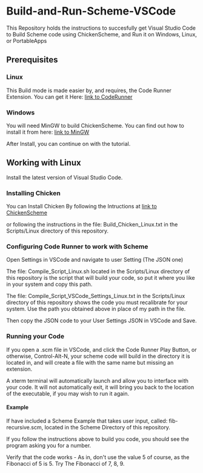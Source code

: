 # Build-and-Run-Scheme-VSCode

This Repository holds the instructions to succesfully get Visual Studio Code to Build Scheme code using ChickenScheme, and Run it on Windows, Linux, or PortableApps

## Prerequisites

### Linux

This Build mode is made easier by, and requires, the Code Runner Extension.
You can get it Here:
[link to CodeRunner](https://marketplace.visualstudio.com/items?itemName=formulahendry.code-runner)

### Windows

You will need MinGW to build ChickenScheme.
You can find out how to install it from here:
[link to MinGW](http://www.mingw.org/)

After Install, you can continue on with the tutorial.

## Working with Linux

Install the latest version of Visual Studio Code.

### Installing Chicken

You can Install Chicken By following the Intructions at
[link to ChickenScheme](https://www.call-cc.org/)

or following the instructions in the file:
Build_Chicken_Linux.txt in the Scripts/Linux directory of this repository.

### Configuring Code Runner to work with Scheme

Open Settings in VSCode and navigate to user Setting (The JSON one)

The file:
Compile_Script_Linux.sh located in the Scripts/Linux directory of this repository
is the script that will build your code, so put it where you like in
your system and copy this path.

The file:
Compile_Script_VSCode_Settings_Linux.txt in the Scripts/Linux directory of this repository
shows the code you must recalibrate for your system. Use the path you obtained above in place of
my path in the file.

Then copy the JSON code to your User Settings JSON in VSCode and Save.

### Running your Code

If you open a .scm file in VSCode, and click the Code Runner Play Button, or otherwise,
Control-Alt-N, your scheme code will build in the directory it is located in, and will create
a file with the same name but missing an extension.

A xterm terminal will automatically launch and allow you to interface with your code.
It will not automatically exit, it will bring you back to the location of the executable,
if you may wish to run it again.

#### Example

If have included a Scheme Example that takes user input, called:
fib-recursive.scm, located in the Scheme Directory of this repository.

If you follow the instructions above to build you code, you should
see the program asking you for a number.

Verify that the code works - As in, don't use the value 5 of course, as the Fibonacci of 5 is 5.
Try The Fibonacci of 7, 8, 9.